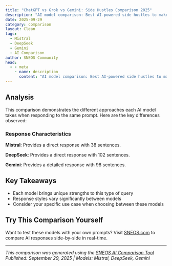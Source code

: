 ```yaml
---
title: "ChatGPT vs Grok vs Gemini: Side Hustles Comparison 2025"
description: "AI model comparison: Best AI-powered side hustles to make $1000/month in 2025..."
date: 2025-09-29
category: comparison
layout: Clean
tags:
  - Mistral
  - DeepSeek
  - Gemini
  - AI Comparison
author: SNEOS Community
head:
  - - meta
    - name: description
      content: "AI model comparison: Best AI-powered side hustles to make $1000/month in 2025..."
---
```


<ChatComparison
  title="ChatGPT vs Grok vs Gemini: Side Hustles Comparison 2025"
  prompt="Best AI-powered side hustles to make $1000/month in 2025"
  :responses='{
    "Mistral": "By 2025, AI is expected to be even more integrated into various industries, opening up numerous opportunities for side hustles. Here are some AI-powered side hustle ideas that could potentially generate $1000/month or more:\n\n1. **AI-Driven Content Creation**:\n   - **Blogging and Article Writing**: Use AI tools like Copy.ai, Jasper.ai, or Frase to generate blog posts, articles, and other written content.\n   - **Video Content**: Create AI-generated videos using tools like Synthesia or DeepBrain AI for YouTube or other platforms.\n\n2. **AI Art and Design**:\n   - **AI Artwork**: Generate and sell AI-created artwork using platforms like DeepArt, NightCafe, or DALL-E.\n   - **Logo and Graphic Design**: Offer AI-assisted design services using tools like Looka or Tailor Brands.\n\n3. **AI Virtual Assistant Services**:\n   - Provide virtual assistant services powered by AI tools for scheduling, email management, and other administrative tasks.\n\n4. **AI-Powered Tutoring and Education**:\n   - **Online Courses**: Create and sell AI-enhanced online courses on platforms like Udemy or Teachable.\n   - **Tutoring**: Offer AI-assisted tutoring services for various subjects.\n\n5. **AI Stock Trading and Investment**:\n   - Use AI-driven trading platforms and algorithms to make informed investment decisions and offer consulting services.\n\n6. **AI Chatbot Development**:\n   - Create and sell custom chatbots for businesses using platforms like Dialogflow, ManyChat, or Botpress.\n\n7. **AI Data Analysis and Consulting**:\n   - Offer data analysis and consulting services using AI tools like Tableau, Power BI, or custom-built models.\n\n8. **AI-Enhanced Social Media Management**:\n   - Use AI tools to manage social media accounts, create content, and optimize engagement for clients.\n\n9. **AI Voiceover Services**:\n   - Provide AI-generated voiceovers for podcasts, videos, and other media using tools like Murf or Descript.\n\n10. **AI-Powered Customer Service**:\n    - Offer AI-driven customer service solutions, including automated customer support and chatbot integration.\n\n11. **AI Music Composition**:\n    - Create and sell AI-generated music using tools like Amper, AIVA, or Jukedeck.\n\n12. **AI-Enhanced SEO Services**:\n    - Provide SEO consulting and services using AI tools to optimize content and improve search engine rankings.\n\n13. **AI Personalized Marketing**:\n    - Offer personalized marketing services using AI to analyze customer data and create targeted campaigns.\n\n14. **AI-Driven E-commerce**:\n    - Use AI to optimize product listings, pricing, and customer engagement for e-commerce platforms.\n\n15. **AI Health and Wellness Coaching**:\n    - Provide AI-assisted health and wellness coaching services, using tools for personalized fitness and nutrition plans.\n\nTo succeed in these side hustles, it\u0027s important to stay updated with the latest AI technologies, continuously improve your skills, and effectively market your services. Additionally, consider the ethical implications and ensure compliance with regulations related to AI and data privacy.",
    "DeepSeek": "Of course! Making an extra $1000/month with AI in 2025 is a very realistic goal. The key is to use AI as a powerful co-pilot to enhance your skills, not replace them entirely.\n\nHere are the best AI-powered side hustles, categorized by skill set, with actionable steps to get you to that $1,000/month target.\n\n---\n\n### Category 1: Content \u0026 Writing\nThis is the most accessible area for most people. AI can handle the heavy lifting of drafting and ideation, while you provide the strategy, editing, and human touch.\n\n#### 1. AI-Powered Blogging \u0026 SEO Content Writer\n**The Hustle:** You don\u0027t write from scratch. You use AI (like ChatGPT, Claude, or Jasper) to generate first drafts, outlines, and meta-descriptions for blog posts, landing pages, and articles for businesses. Your value is in keyword research, strategic briefs, and expert-level editing.\n\n*   **How to make $1,000/month:**\n    *   **Land 2-4 consistent clients.** This could be marketing agencies, SaaS companies, or e-commerce stores.\n    *   **Package your services.** Offer a \u0022Blog Post Package\u0022 (e.g., 4 x 1500-word SEO-optimized articles for $500) or a monthly content retainer ($250-$500/month per client).\n    *   **Tools:** ChatGPT Plus, Claude, Frase or SurferSEO (for optimization), Grammarly.\n*   **Where to Find Clients:** Upwork, Fiverr Pro, LinkedIn (cold outreach to marketing managers), Contra.\n\n#### 2. Short-Form Video Scriptwriter \u0026 Strategist\n**The Hustle:** Brands are desperate for engaging TikTok, Instagram Reel, and YouTube Short content. Use AI to brainstorm viral hooks, generate script variations, and create compelling captions and hashtags.\n\n*   **How to make $1,000/month:**\n    *   **Offer a \u0022Monthly Reel/TikTok Package.\u0022** For example, 8 video scripts \u002B captions per month for $500. Get two clients.\n    *   **Upsell with strategy.** Offer a one-time strategy audit for $250.\n    *   **Tools:** ChatGPT (for scripting), Claude, CapCut (for easy editing templates you can provide).\n*   **Where to Find Clients:** Instagram and TikTok DMs (to brands you already like), local businesses, content creators looking to scale.\n\n---\n\n### Category 2: Visual \u0026 Creative\nLeverage the explosion of AI image and video generation.\n\n#### 3. AI-Powered Logo \u0026 Brand Identity Designer\n**The Hustle:** Use AI image generators (like Midjourney, DALL-E 3) to create stunning and unique logo concepts, brand mascots, and mood boards in minutes, not hours. You then refine them in vector software.\n\n*   **How to make $1,000/month:**\n    *   **Sell logo packages.** A basic logo package for startups and small businesses for $300-$500. You only need 2-3 clients a month.\n    *   **Offer a full \u0022Brand Kit.\u0022** Include a logo, color palette, and font selections for $750-$1000.\n    *   **Tools:** Midjourney (for concept generation), DALL-E 3 (via ChatGPT Plus), Adobe Illustrator or Affinity Designer (for final vectorization).\n*   **Where to Find Clients:** Fiverr, Upwork, local business networks on Facebook, design contests (99designs).\n\n#### 4. Custom AI Art \u0026 Print-on-Demand\n**The Hustle:** Create unique, niche-specific artwork using AI and sell it on print-on-demand (POD) platforms. Your skill is in crafting the perfect prompts and curating styles for specific audiences (e.g., \u0022Dark Academia,\u0022 \u0022Cottagecore,\u0022 \u0022Synthwave\u0022).\n\n*   **How to make $1,000/month:**\n    *   **This is a volume game.** You need to build a large portfolio. Aim for a profit of ~$30/day, which is very achievable with multiple small sales.\n    *   **Focus on niches:** Don\u0027t make generic art. Target specific hobbies, aesthetics, or communities.\n    *   **Tools:** Midjourney, Stable Diffusion, Printful, Redbubble, TeePublic.\n*   **Where to \u0022Find Clients\u0022:** The platforms are your storefront. Drive traffic through Pinterest, Instagram, and niche Facebook groups.\n\n---\n\n### Category 3: Audio \u0026 Automation\nUse AI to work with new media and automate business processes.\n\n#### 5. AI Video Editing \u0026 B-Roll Generation\n**The Hustle:** Use AI tools to dramatically speed up the video editing process. Automate captioning, find perfect B-roll clips from text prompts, and remove silences. You offer a fast, affordable editing service for YouTubers and businesses.\n\n*   **How to make $1,000/month:**\n    *   **Offer a \u0022YouTube Manager\u0022 package.** Edit 4 videos per month (including captions, basic color grading, and AI-generated B-roll) for $250/video = $1000.\n    *   **Tools:** Descript (for transcription and editing), Pictory or Invideo (for text-to-video B-roll), CapCut, Adobe Premiere Pro.\n*   **Where to Find Clients:** YouTube (contact creators in your niche with smaller audiences), Twitter (X), and content creator communities.\n\n#### 6. Niche-Specific Chatbot Developer\n**The Hustle:** Build and train custom AI chatbots for small businesses using no-code platforms. These bots can handle customer support, qualify leads, and book appointments.\n\n*   **How to make $1,000/month:**\n    *   **Charge a setup fee \u002B monthly retainer.** A $500 setup fee and a $150/month maintenance/training fee for two clients gets you to $1,300.\n    *   **Target specific industries:** Real estate agents, local therapists, HVAC companies, restaurants (for FAQ and booking).\n    *   **Tools:** Botpress, Landbot, Voiceflow, ChatGPT API.\n*   **Where to Find Clients:** Local business directories, Google Maps (find businesses with poor websites), and freelance platforms.\n\n---\n\n### Category 4: Data \u0026 Niche Expertise\nThis is where you can charge the most by combining AI with your own knowledge.\n\n#### 7. AI Business Consultant (for a specific niche)\n**The Hustle:** You become the expert who shows a specific industry how to *profitably* use AI. You don\u0027t need to be a coder, just a savvy implementer.\n\n*   **How to make $1,000/month:**\n    *   **Host workshops or create a small course.** A 2-hour workshop for $150/person with 7 attendees gets you $1050.\n    *   **Offer 1:1 \u0022AI Audits.\u0022** Analyze a small business\u0027s workflows and provide a concrete AI implementation plan for $500-$1000.\n    *   **Niche Examples:** \u0022AI for Realtors,\u0022 \u0022AI for Non-Profits,\u0022 \u0022AI for E-commerce Product Descriptions.\u0022\n*   **Where to Find Clients:** Industry-specific associations, LinkedIn (position yourself as a thought leader), local chamber of commerce events.\n\n### The Blueprint to Your First $1,000\n\n1.  **Pick ONE Hustle:** Don\u0027t try to do everything. Choose the one that best aligns with your existing skills and interests.\n2.  **Build Your \u0022Proof of Concept\u0022:** Create 3-5 portfolio pieces. If you\u0027re a writer, write sample blog posts. If you\u0027re a designer, create sample logos. Use AI to help you build this portfolio quickly.\n3.  **Price Your Services Correctly:** Don\u0027t race to the bottom. Your value is your *human oversight and strategy*. Price accordingly.\n4.  **The 80/20 Hustle:** Let AI do 80% of the initial work (drafting, ideation, generating options). You do the crucial 20%: strategy, refinement, quality control, and client communication.\n5.  **Get Your First Client:** This is the hardest part. Offer a discounted rate to your first 1-2 clients in exchange for a testimonial. Apply to 5-10 relevant job posts per day. Tell everyone in your network what you\u0027re doing.\n\nBy 2025, fluency with AI tools will be a baseline skill. Starting now puts you far ahead of the curve. The side hustle is not just using AI; it\u0027s using AI *wisely* to deliver exceptional value. Good luck",
    "Gemini": "Okay, let\u0027s brainstorm some AI-powered side hustles that have a reasonable chance of netting you $1000/month in 2025, considering the likely advancements in AI.  It\u0027s important to remember that *no guarantee* exists, and success depends on your skills, effort, and the evolving market.  These ideas are based on trends and predictions but could change.  I\u0027ll try to focus on opportunities that leverage AI tools but still require human oversight, creativity, and problem-solving.\n\n**Key Considerations for Success:**\n\n*   **Focus on Niche Markets:**  Generalist AI tools are becoming more accessible, but specializing will give you an edge. Find a specific audience with specific needs.\n*   **Develop a Strong Online Presence:**  Build a portfolio, use social media, and network to attract clients.\n*   **Stay Updated with AI Tools:**  The landscape changes rapidly. Continuously learn and experiment with new AI tools.\n*   **Provide Value Beyond the AI:**  AI can assist, but clients primarily want results. Offer excellent communication, project management, and a personalized touch.\n*   **Consider Ethical Implications:**  Be mindful of copyright, plagiarism, and the potential misuse of AI-generated content.\n*   **Learn Prompt Engineering:**  Mastering the art of creating effective prompts for AI tools will be crucial.\n\nHere are some ideas, broken down by category:\n\n**1. Content Creation \u0026 Marketing Niche Focus:**\n\n*   **AI-Powered SEO Content Specialist for a Specific Industry:**\n    *   **What it is:** Using AI tools like Jasper, Surfer SEO, Frase, or Scalenut to generate blog posts, website copy, product descriptions, and other content optimized for search engines within a specific niche (e.g., sustainable living, SaaS for small businesses, vegan recipes).\n    *   **AI Tools:** Jasper, Surfer SEO, Frase, Scalenut, Semrush, Ahrefs (for keyword research), Grammarly.\n    *   **How to make $1000/month:**  Charge $200-$500 per optimized article or landing page.  Secure 2-5 clients per month. Offer packages for ongoing content creation.\n    *   **Human Touch:**  Keyword research, strategy, fact-checking, editing for brand voice, ensuring accuracy, adding personal insights, and managing client communication.  AI can create a draft, but you\u0027ll add the expertise and polish.\n*   **AI-Assisted Social Media Content Curator \u0026 Scheduler (Specific Platform/Audience):**\n    *   **What it is:**  Using AI to generate social media posts, captions, and image ideas, then scheduling them using tools like Buffer or Hootsuite for a specific target audience (e.g., Instagram for indie musicians, TikTok for fitness enthusiasts, LinkedIn for executive coaches).\n    *   **AI Tools:**  ChatGPT, Copy.ai, Simplified, Canva (for visuals), Descript (for video editing), Buffer, Hootsuite.\n    *   **How to make $1000/month:**  Manage social media for 2-4 clients at $250-$500 per client.\n    *   **Human Touch:** Understanding platform trends, audience engagement strategies, brand voice, creating engaging visuals, and community management. You need to know the nuance of each platform.\n*   **AI-Enhanced Email Marketing Copywriter (Specific Industry):**\n    *   **What it is:**  Crafting compelling email sequences, newsletters, and promotional emails using AI for copywriting assistance within a specific industry (e.g., e-commerce, online courses, real estate).\n    *   **AI Tools:**  ChatGPT, Copy.ai, Jasper, Klaviyo, Mailchimp, ActiveCampaign.\n    *   **How to make $1000/month:**  Charge $100-$300 per email sequence or newsletter.\n    *   **Human Touch:** Understanding marketing psychology, A/B testing, personalization, segmenting audiences, and interpreting email analytics.  You\u0027ll need to analyze results and optimize campaigns.\n*   **AI-Powered Presentation Creator for Consultants and Speakers:**\n    *   **What it is:** Use AI tools to generate presentation outlines, talking points, and even initial slide designs.\n    *   **AI Tools:** Tome, Beautiful.ai, DeckRobot, SlidesAI, Gamma, plus image generators.\n    *   **How to make $1000/month:** Charge $200-500 per presentation.  Focus on high-value clients who need to present complex information clearly.\n    *   **Human Touch:**  Taking a client\u0027s rough ideas and expertise and shaping them into a compelling narrative.  Refining the presentation, adding client\u0027s personal anecdotes, and ensuring accuracy.\n\n**2. Specialized AI Tutoring and Education:**\n\n*   **AI-Assisted Language Tutor (Specific Language/Skill Level):**\n    *   **What it is:**  Using AI-powered language learning platforms to supplement your tutoring sessions.  AI can provide exercises, grammar explanations, and vocabulary practice. You provide personalized feedback and conversation practice.\n    *   **AI Tools:**  Duolingo, Babbel, Memrise, ChatGPT (for creating custom exercises and conversation prompts).\n    *   **How to make $1000/month:**  Charge $25-$50 per hour for tutoring sessions.\n    *   **Human Touch:**  Providing encouragement, personalized feedback, addressing specific student challenges, and creating a supportive learning environment.\n*   **AI-Powered Study Guide Creator (Specific Subject):**\n    *   **What it is:** Creating comprehensive study guides for specific exams or courses using AI to generate summaries, practice questions, and explanations.\n    *   **AI Tools:**  ChatGPT, Wolfram Alpha, Quizlet, Grammarly.\n    *   **How to make $1000/month:**  Sell study guides online (e.g., Etsy, Gumroad, your own website) for $20-$50 each.\n    *   **Human Touch:**  Curating relevant information, ensuring accuracy, aligning the study guide with the course curriculum, and adding your expertise to explain complex concepts clearly.\n*   **AI-Enhanced Resume and Cover Letter Writer:**\n    *   **What it is:**  Use AI to generate initial resume drafts and cover letters based on client information, then refine them to highlight their strengths and achievements.\n    *   **AI Tools:** Kickresume, Rezi, Teal, ChatGPT (for generating drafts), Grammarly.\n    *   **How to make $1000/month:**  Charge $50-$200 per resume/cover letter package.\n    *   **Human Touch:**  Understanding different industries and job requirements, tailoring resumes to specific job postings, and crafting compelling narratives to showcase a client\u0027s unique value proposition.\n\n**3. AI-Driven Consulting \u0026 Automation:**\n\n*   **AI-Powered Data Analysis \u0026 Reporting for Small Businesses:**\n    *   **What it is:** Using AI tools to analyze data from various sources (e.g., sales data, website traffic, social media analytics) and generate reports to help small businesses make better decisions.\n    *   **AI Tools:**  Google Analytics, Tableau, Power BI, MonkeyLearn (for sentiment analysis), Pattern Discovery.\n    *   **How to make $1000/month:**  Charge $200-$500 per report or offer monthly packages.\n    *   **Human Touch:**  Understanding business needs, interpreting data, providing actionable insights, and communicating findings clearly to non-technical clients.\n*   **AI-Automated Task Integrations using Tools like Zapier:**\n    *   **What it is:**  Helping small businesses automate repetitive tasks by connecting different apps and services using Zapier and similar platforms.  For example, automatically adding new leads from a website form to a CRM or scheduling social media posts based on blog updates.\n    *   **AI Tools:**  Zapier, IFTTT, Make, Microsoft Power Automate, plus the APIs of various business applications.\n    *   **How to make $1000/month:**  Charge a setup fee plus a monthly maintenance fee.\n    *   **Human Touch:**  Understanding business workflows, identifying automation opportunities, building custom integrations, and providing ongoing support.\n\n**4. Creative AI Applications:**\n\n*   **AI-Assisted Digital Art Creator (Specific Style/Niche):**\n    *   **What it is:**  Using AI image generators like Midjourney, Stable Diffusion, or DALL-E 2 to create unique digital art for clients, such as illustrations for children\u0027s books, custom avatars, or social media graphics.\n    *   **AI Tools:**  Midjourney, Stable Diffusion, DALL-E 2, Photoshop, Procreate.\n    *   **How to make $1000/month:**  Sell art prints online (Etsy, Redbubble), create custom artwork for clients, or license your images for commercial use.\n    *   **Human Touch:**  Developing a unique artistic style, mastering prompt engineering, refining AI-generated images, and marketing your artwork.\n*   **AI-Composed Music for Content Creators:**\n    *   **What it is:** Using AI music generators to create royalty-free music tracks for YouTube videos, podcasts, and other content.\n    *   **AI Tools:**  Amper Music, Jukebox, Ecrett Music, Soundful.\n    *   **How to make $1000/month:**  Sell music tracks online or offer custom music creation services.\n    *   **Human Touch:**  Understanding musical composition, choosing appropriate AI tools, refining AI-generated music, and marketing your services to content creators. You\u0027ll also need to understand copyright implications and licensing.\n*    **AI-Generated Children\u0027s Book Creator/Illustrator:**\n       * **What it is:** Use AI image generators and writing tools to create unique children\u0027s books.  Sell them on Amazon KDP, Etsy, or your own website.\n       * **AI Tools:** ChatGPT, Midjourney, Stable Diffusion, DALL-E 2.\n       * **How to Make $1000/Month:** Sell multiple copies of a book, or create books on demand for clients.\n       * **Human Touch:**  Curating a fun story, refining the AI images, layout and editing the book, marketing.\n\n**Important Considerations for 2025:**\n\n*   **Increased Competition:**  More people will be using AI tools, so you\u0027ll need to differentiate yourself.\n*   **AI Tool Specialization:**  Become an expert in a specific AI tool or a combination of tools.\n*   **Prompt Engineering as a Skill:**  Mastering the art of writing effective prompts for AI will be crucial.\n*   **Focus on Human-AI Collaboration:**  Emphasize your ability to combine your human skills with the power of AI.\n*   **Ethical Considerations:** Be aware of copyright issues, plagiarism, and the potential for misuse of AI-generated content.\n\n**The Bottom Line:**\n\nMaking $1000/month with AI side hustles in 2025 is achievable, but it requires a combination of technical skills, business acumen, and a willingness to adapt to the rapidly changing landscape. Focus on niche markets, develop a strong online presence, and provide value beyond what AI can offer on its own. Good luck!\n"
  }'
  published-date="14:33"
/>

## Analysis

This comparison demonstrates the different approaches each AI model takes when responding to the same prompt. Here are the key differences observed:

### Response Characteristics

**Mistral**: Provides a direct response with 38 sentences. 

**DeepSeek**: Provides a direct response with 102 sentences. 

**Gemini**: Provides a detailed response with 98 sentences. 

## Key Takeaways

- Each model brings unique strengths to this type of query
- Response styles vary significantly between models
- Consider your specific use case when choosing between these models

## Try This Comparison Yourself

Want to test these models with your own prompts? Visit [SNEOS.com](https://sneos.com) to compare AI responses side-by-side in real-time.

---

*This comparison was generated using the [SNEOS AI Comparison Tool](https://sneos.com)*
*Published: September 29, 2025 | Models: Mistral, DeepSeek, Gemini*
